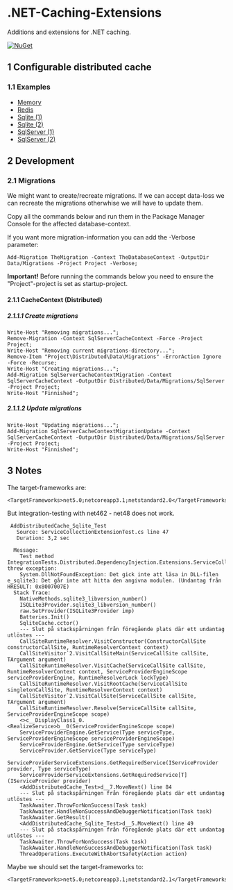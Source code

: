# .NET-Caching-Extensions

Additions and extensions for .NET caching.

[![NuGet](https://img.shields.io/nuget/v/RegionOrebroLan.Caching.svg?label=NuGet)](https://www.nuget.org/packages/RegionOrebroLan.Caching)

## 1 Configurable distributed cache

### 1.1 Examples

- [Memory](/Source/Sample/Application/appsettings.Memory-DistributedCache.json)
- [Redis](/Source/Sample/Application/appsettings.Redis-DistributedCache.json)
- [Sqlite (1)](/Source/Sample/Application/appsettings.Sqlite-DistributedCache-1.json)
- [Sqlite (2)](/Source/Sample/Application/appsettings.Sqlite-DistributedCache-2.json)
- [SqlServer (1)](/Source/Sample/Application/appsettings.SqlServer-DistributedCache-1.json)
- [SqlServer (2)](/Source/Sample/Application/appsettings.SqlServer-DistributedCache-2.json)

## 2 Development

### 2.1 Migrations

We might want to create/recreate migrations. If we can accept data-loss we can recreate the migrations otherwhise we will have to update them.

Copy all the commands below and run them in the Package Manager Console for the affected database-context.

If you want more migration-information you can add the -Verbose parameter:

	Add-Migration TheMigration -Context TheDatabaseContext -OutputDir Data/Migrations -Project Project -Verbose;

**Important!** Before running the commands below you need to ensure the "Project"-project is set as startup-project. 

#### 2.1.1 CacheContext (Distributed)

##### 2.1.1.1 Create migrations

	Write-Host "Removing migrations...";
	Remove-Migration -Context SqlServerCacheContext -Force -Project Project;
	Write-Host "Removing current migrations-directory...";
	Remove-Item "Project\Distributed\Data\Migrations" -ErrorAction Ignore -Force -Recurse;
	Write-Host "Creating migrations...";
	Add-Migration SqlServerCacheContextMigration -Context SqlServerCacheContext -OutputDir Distributed/Data/Migrations/SqlServer -Project Project;
	Write-Host "Finnished";

##### 2.1.1.2 Update migrations

	Write-Host "Updating migrations...";
	Add-Migration SqlServerCacheContextMigrationUpdate -Context SqlServerCacheContext -OutputDir Distributed/Data/Migrations/SqlServer -Project Project;
	Write-Host "Finnished";

## 3 Notes

The target-frameworks are:

	<TargetFrameworks>net5.0;netcoreapp3.1;netstandard2.0</TargetFrameworks>

But integration-testing with net462 - net48 does not work.

	 AddDistributedCache_Sqlite_Test
	   Source: ServiceCollectionExtensionTest.cs line 47
	   Duration: 3,2 sec

	  Message: 
		Test method IntegrationTests.Distributed.DependencyInjection.Extensions.ServiceCollectionExtensionTest.AddDistributedCache_Sqlite_Test threw exception: 
		System.DllNotFoundException: Det gick inte att läsa in DLL-filen e_sqlite3: Det går inte att hitta den angivna modulen. (Undantag från HRESULT: 0x8007007E)
	  Stack Trace: 
		NativeMethods.sqlite3_libversion_number()
		ISQLite3Provider.sqlite3_libversion_number()
		raw.SetProvider(ISQLite3Provider imp)
		Batteries.Init()
		SqliteCache.cctor()
		--- Slut på stackspårningen från föregående plats där ett undantag utlöstes ---
		CallSiteRuntimeResolver.VisitConstructor(ConstructorCallSite constructorCallSite, RuntimeResolverContext context)
		CallSiteVisitor`2.VisitCallSiteMain(ServiceCallSite callSite, TArgument argument)
		CallSiteRuntimeResolver.VisitCache(ServiceCallSite callSite, RuntimeResolverContext context, ServiceProviderEngineScope serviceProviderEngine, RuntimeResolverLock lockType)
		CallSiteRuntimeResolver.VisitRootCache(ServiceCallSite singletonCallSite, RuntimeResolverContext context)
		CallSiteVisitor`2.VisitCallSite(ServiceCallSite callSite, TArgument argument)
		CallSiteRuntimeResolver.Resolve(ServiceCallSite callSite, ServiceProviderEngineScope scope)
		<>c__DisplayClass1_0.<RealizeService>b__0(ServiceProviderEngineScope scope)
		ServiceProviderEngine.GetService(Type serviceType, ServiceProviderEngineScope serviceProviderEngineScope)
		ServiceProviderEngine.GetService(Type serviceType)
		ServiceProvider.GetService(Type serviceType)
		ServiceProviderServiceExtensions.GetRequiredService(IServiceProvider provider, Type serviceType)
		ServiceProviderServiceExtensions.GetRequiredService[T](IServiceProvider provider)
		<AddDistributedCache_Test>d__7.MoveNext() line 84
		--- Slut på stackspårningen från föregående plats där ett undantag utlöstes ---
		TaskAwaiter.ThrowForNonSuccess(Task task)
		TaskAwaiter.HandleNonSuccessAndDebuggerNotification(Task task)
		TaskAwaiter.GetResult()
		<AddDistributedCache_Sqlite_Test>d__5.MoveNext() line 49
		--- Slut på stackspårningen från föregående plats där ett undantag utlöstes ---
		TaskAwaiter.ThrowForNonSuccess(Task task)
		TaskAwaiter.HandleNonSuccessAndDebuggerNotification(Task task)
		ThreadOperations.ExecuteWithAbortSafety(Action action)

Maybe we should set the target-frameworks to:

	<TargetFrameworks>net5.0;netcoreapp3.1;netstandard2.1</TargetFrameworks>